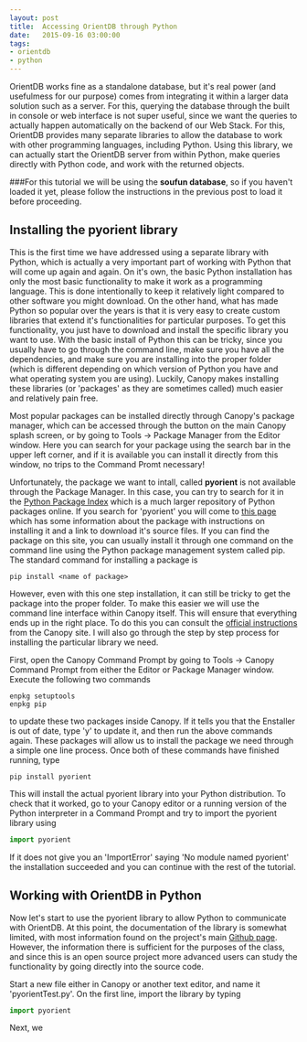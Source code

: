 ```yaml
---
layout: post
title:  Accessing OrientDB through Python
date:   2015-09-16 03:00:00
tags:
- orientdb
- python
---
```


OrientDB works fine as a standalone database, but it's real power (and usefulmess for our purpose) comes from integrating it within a larger data solution such as a server. For this, querying the database through the built in console or web interface is not super useful, since we want the queries to actually happen automatically on the backend of our Web Stack. For this, OrientDB provides many separate libraries to allow the database to work with other programming languages, including Python. Using this library, we can actually start the OrientDB server from within Python, make queries directly with Python code, and work with the returned objects. 

###For this tutorial we will be using the **soufun database**, so if you haven't loaded it yet, please follow the instructions in the previous post to load it before proceeding.

## Installing the pyorient library

This is the first time we have addressed using a separate library with Python, which is actually a very important part of working with Python that will come up again and again. On it's own, the basic Python installation has only the most basic functionality to make it work as a programming language. This is done intentionally to keep it relatively light compared to other software you might download. On the other hand, what has made Python so popular over the years is that it is very easy to create custom libraries that extend it's functionalities for particular purposes. To get this functionality, you just have to download and install the specific library you want to use. With the basic install of Python this can be tricky, since you usually have to go through the command line, make sure you have all the dependencies, and make sure you are installing into the proper folder (which is different depending on which version of Python you have and what operating system you are using). Luckily, Canopy makes installing these libraries (or 'packages' as they are sometimes called) much easier and relatively pain free.

Most popular packages can be installed directly through Canopy's package manager, which can be accessed through the button on the main Canopy splash screen, or by going to Tools -> Package Manager from the Editor window. Here you can search for your package using the search bar in the upper left corner, and if it is available you can install it directly from this window, no trips to the Command Promt necessary!

Unfortunately, the package we want to intall, called **pyorient** is not available through the Package Manager. In this case, you can try to search for it in the [Python Package Index](https://pypi.python.org/pypi) which is a much larger repository of Python packages online. If you search for 'pyorient' you will come to [this page](https://pypi.python.org/pypi/pyorient/) which has some information about the package with instructions on installing it and a link to download it's source files. If you can find the package on this site, you can usually install it through one command on the command line using the Python package management system called pip. The standard command for installing a package is

```
pip install <name of package>
```

However, even with this one step installation, it can still be tricky to get the package into the proper folder. To make this easier we will use the command line interface within Canopy itself. This will ensure that everything ends up in the right place. To do this you can consult the [official instructions](https://support.enthought.com/hc/en-us/articles/204469690-Installing-packages-into-Canopy-User-Python-from-the-OS-command-line) from the Canopy site. I will also go through the step by step process for installing the particular library we need.

First, open the Canopy Command Prompt by going to Tools -> Canopy Command Prompt from either the Editor or Package Manager window. Execute the following two commands

```
enpkg setuptools
enpkg pip
```

to update these two packages inside Canopy. If it tells you that the Enstaller is out of date, type 'y' to update it, and then run the above commands again. These packages will allow us to install the package we need through a simple one line process. Once both of these commands have finished running, type

```
pip install pyorient
```

This will install the actual pyorient library into your Python distribution. To check that it worked, go to your Canopy editor or a running version of the Python interpreter in a Command Prompt and try to import the pyorient library using

```python
import pyorient
```

If it does not give you an 'ImportError' saying 'No module named pyorient' the installation succeeded and you can continue with the rest of the tutorial.

## Working with OrientDB in Python

Now let's start to use the pyorient library to allow Python to communicate with OrientDB. At this point, the documentation of the library is somewhat limited, with most information found on the project's main [Github page](https://github.com/mogui/pyorient). However, the information there is sufficient for the purposes of the class, and since this is an open source project more advanced users can study the functionality by going directly into the source code.

Start a new file either in Canopy or another text editor, and name it 'pyorientTest.py'. On the first line, import the library by typing

```python
import pyorient
```

Next, we 
